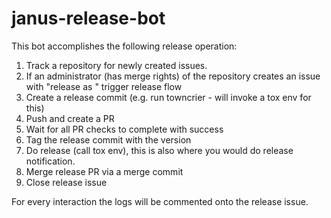 # janus-release-bot

This bot accomplishes the following release operation:

1. Track a repository for newly created issues.
2. If an administrator (has merge rights) of the repository
   creates an issue with "release <commit sha> as <version>"
   trigger release flow
3. Create a release commit (e.g. run towncrier - will invoke a tox env for this)
4. Push and create a PR
5. Wait for all PR checks to complete with success
6. Tag the release commit with the version
7. Do release (call tox env), this is also where you would do release notification.
8. Merge release PR via a merge commit
9. Close release issue

For every interaction the logs will be commented onto the release issue. 
